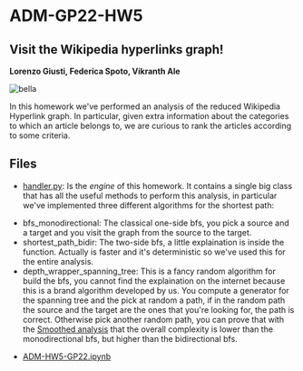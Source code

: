 # ADM-GP22-HW5 

## Visit the Wikipedia hyperlinks graph!

__Lorenzo Giusti, Federica Spoto, Vikranth Ale__

![bella](https://pbs.twimg.com/media/CNCowF1WEAAV1aZ.jpg)


In this homework we've performed an analysis of the reduced Wikipedia Hyperlink graph. In particular, given extra information about the categories to which an article belongs to, we are curious to rank the articles according to some criteria.


## Files
* [handler.py](https://github.com/lrnzgiusti/ADM-GP22-HW5/blob/master/handler.py): Is the *engine* of this homework. It contains a single big class that has all the useful methods to perform this analysis, in particular we've implemented three  different algorithms for the shortest path:
- bfs_monodirectional: The classical one-side bfs, you pick a source and a target and you visit the graph from the source to the target.
- shortest_path_bidir: The two-side bfs, a little explaination is inside the function. Actually is faster and it's deterministic so we've used this for the entire analysis.
- depth_wrapper_spanning_tree: This is a fancy random algorithm for build the bfs, you cannot find the explaination on the internet because this is a brand algorithm developed by us. You compute a generator for the spanning tree and the pick at random a path, if in the random path the source and the target are the ones that you're looking for, the path is correct. Otherwise pick another random path, you can prove that with the [Smoothed analysis](https://arxiv.org/pdf/cs/0111050.pdf) that the overall complexity is lower than the monodirectional bfs, but higher than the bidirectional bfs.

* [ADM-HW5-GP22.ipynb](https://github.com/lrnzgiusti/ADM-GP22-HW5/blob/master/ADM-HW5-GP22.ipynb)



